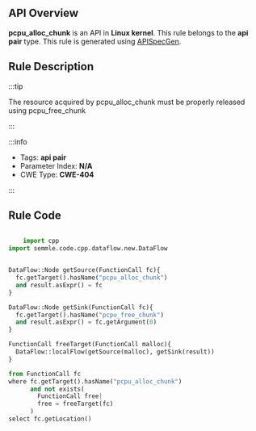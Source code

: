 ---
---


## API Overview
**pcpu_alloc_chunk** is an API in **Linux kernel**. This rule belongs to the **api pair** type. This rule is generated using [APISpecGen](../../tools/APISpecGen).
## Rule Description

:::tip

The resource acquired by pcpu_alloc_chunk must be properly released using pcpu_free_chunk

:::

:::info

- Tags: **api pair**
- Parameter Index: **N/A**
- CWE Type: **CWE-404**

:::

## Rule Code
```python

    import cpp
import semmle.code.cpp.dataflow.new.DataFlow


DataFlow::Node getSource(FunctionCall fc){
  fc.getTarget().hasName("pcpu_alloc_chunk")
  and result.asExpr() = fc
}

DataFlow::Node getSink(FunctionCall fc){
  fc.getTarget().hasName("pcpu_free_chunk")
  and result.asExpr() = fc.getArgument(0)
}

FunctionCall freeTarget(FunctionCall malloc){
  DataFlow::localFlow(getSource(malloc), getSink(result))
}

from FunctionCall fc
where fc.getTarget().hasName("pcpu_alloc_chunk")
      and not exists(
        FunctionCall free| 
        free = freeTarget(fc)
      )
select fc.getLocation()

    
```